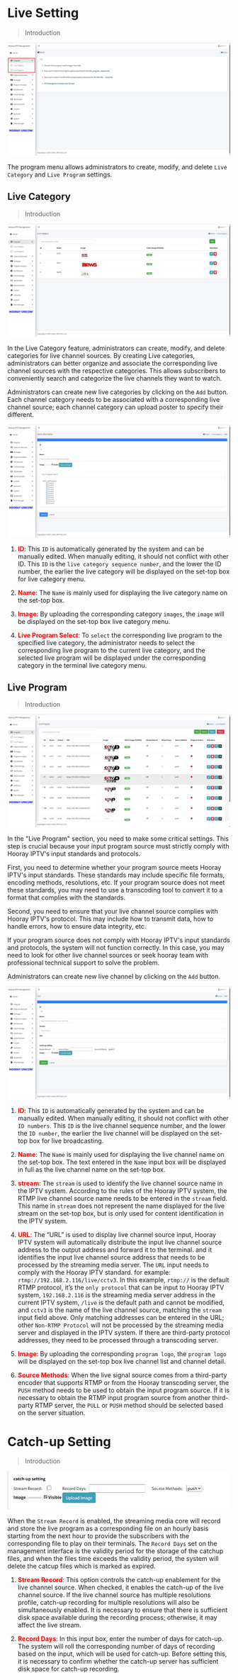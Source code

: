 # Live Setting

>Introduction

![Program Menu](_images/2.png)

The program menu allows administrators to create, modify, and delete `Live Category` and `Live Program` settings.

## Live Category

>Introduction

![Live Category List](_images/3.png)

In the Live Category feature, administrators can create, modify, and delete categories for live channel sources. By creating Live categories, administrators can better organize and associate the corresponding live channel sources with the respective categories. This allows subscribers to conveniently search and categorize the live channels they want to watch.

Administrators can create new live categories by clicking on the `Add` button. Each channel category needs to be associated with a corresponding live channel source; each channel category can upload poster to specify their different.

![Live Category Detail](_images/4-1.png)

1. <font color="red">**ID**</font>: This `ID` is automatically generated by the system and can be manually edited. When manually editing, it should not conflict with other ID. This `ID` is the `live category sequence number`, and the lower the ID number, the earlier the live category will be displayed on the set-top box for live category menu.

2. <font color="red">**Name**</font>: The `Name` is mainly used for displaying the live category name on the set-top box.

3. <font color="red">**Image**</font>: By uploading the corresponding category `images`, the `image` will be displayed on the set-top box live category menu.

4. <font color="red">**Live Program Select**</font>: To `select` the corresponding live program to the specified live category, the administrator needs to select the corresponding live program to the current live category, and the selected live program will be displayed under the corresponding category in the terminal live category menu.

## Live Program

>Introduction

![Live Channel List](_images/5.png)

In the "Live Program" section, you need to make some critical settings. This step is crucial because your input program source must strictly comply with Hooray IPTV's input standards and protocols.

First, you need to determine whether your program source meets Hooray IPTV's input standards. These standards may include specific file formats, encoding methods, resolutions, etc. If your program source does not meet these standards, you may need to use a transcoding tool to convert it to a format that complies with the standards.

Second, you need to ensure that your live channel source complies with Hooray IPTV's protocol. This may include how to transmit data, how to handle errors, how to ensure data integrity, etc.

If your program source does not comply with Hooray IPTV's input standards and protocols, the system will not function correctly. In this case, you may need to look for other live channel sources or seek hooray team with professional technical support to solve the problem.

Administrators can create new live channel by clicking on the `Add` button.

![Live Channel Add Detail](_images/6.png)

1. <font color="red">**ID**</font>: This `ID` is automatically generated by the system and can be manually edited. When manually editing, it should not conflict with other `ID numbers`. This `ID` is the live channel sequence number, and the lower the `ID number`, the earlier the live channel will be displayed on the set-top box for live broadcasting.

2. <font color="red">**Name**</font>: The `Name` is mainly used for displaying the live channel name on the set-top box. The text entered in the `Name` input box will be displayed in full as the live channel name on the set-top box.

3. <font color="red">**stream**</font>: The `stream` is used to identify the live channel source name in the IPTV system. According to the rules of the Hooray IPTV system, the RTMP live channel source name needs to be entered in the `stream` field. This name in `stream` does not represent the name displayed for the live stream on the set-top box, but is only used for content identification in the IPTV system.

4. <font color="red">**URL**</font>: The “URL” is used to display live channel source input,  Hooray IPTV system will automatically distribute the input live channel source address to the output address and forward it to the terminal. and it identifies the input live channel source address that needs to be processed by the streaming media server. The `URL` input needs to comply with the Hooray IPTV standard. for example: `rtmp://192.168.2.116/live/cctv3`. In this example, `rtmp://` is the default RTMP protocol, it’s the `only protocol` that can be input to Hooray IPTV system, `192.168.2.116` is the streaming media server address in the current IPTV system, `/live` is the default path and cannot be modified, and `cctv3` is the name of the live channel source, matching the `stream` input field above. Only matching addresses can be entered in the URL; other `Non-RTMP Protocol` will not be processed by the streaming media server and displayed in the IPTV system. If there are third-party protocol addresses, they need to be processed through a transcoding server.

5. <font color="red">**Image**</font>: By uploading the corresponding `program logo`, the `program logo` will be displayed on the set-top box live channel list and channel detail.

6. <font color="red">**Source Methods**</font>: When the live signal source comes from a third-party encoder that supports RTMP or from the Hooray transcoding server, the `PUSH` method needs to be used to obtain the input program source. If it is necessary to obtain the RTMP input program source from another third-party RTMP server, the `PULL` or `PUSH` method should be selected based on the server situation.

# Catch-up Setting

>Introduction

![Catchup Setting](_images/6-1.png)

When the `Stream Record` is enabled, the streaming media core will record and store the live program as a corresponding file on an hourly basis starting from the next hour to provide the subscribers with the corresponding file to play on their terminals. The `Record Days` set on the management interface is the validity period for the storage of the catchup files, and when the files time exceeds the validity period, the system will delete the catcup files which is marked as expired.

1. <font color="red">**Stream Record**</font>: This option controls the catch-up enablement for the live channel source. When checked, it enables the catch-up of the live channel source. If the live channel source has multiple resolutions profile, catch-up recording for multiple resolutions will also be simultaneously enabled. It is necessary to ensure that there is sufficient disk space available during the recording process; otherwise, it may affect the live stream.

2. <font color="red">**Record Days**</font>: In this input box, enter the number of days for catch-up. The system will roll the corresponding number of days of recording based on the input, which will be used for catch-up. Before setting this, it is necessary to confirm whether the catch-up server has sufficient disk space for catch-up recording.

